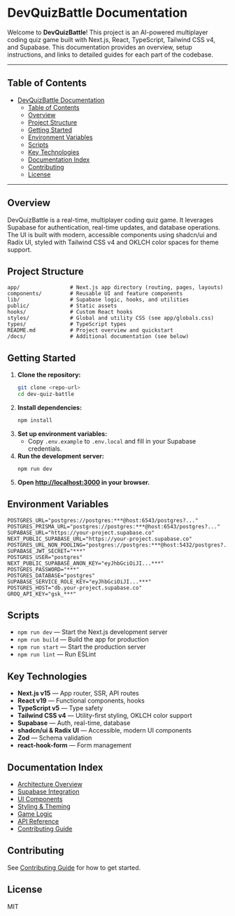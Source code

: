 # DevQuizBattle Documentation

Welcome to **DevQuizBattle**! This project is an AI-powered multiplayer coding quiz game built with Next.js, React, TypeScript, Tailwind CSS v4, and Supabase. This documentation provides an overview, setup instructions, and links to detailed guides for each part of the codebase.

---

## Table of Contents

- [DevQuizBattle Documentation](#devquizbattle-documentation)
  - [Table of Contents](#table-of-contents)
  - [Overview](#overview)
  - [Project Structure](#project-structure)
  - [Getting Started](#getting-started)
  - [Environment Variables](#environment-variables)
  - [Scripts](#scripts)
  - [Key Technologies](#key-technologies)
  - [Documentation Index](#documentation-index)
  - [Contributing](#contributing)
  - [License](#license)

---

## Overview

DevQuizBattle is a real-time, multiplayer coding quiz game. It leverages Supabase for authentication, real-time updates, and database operations. The UI is built with modern, accessible components using shadcn/ui and Radix UI, styled with Tailwind CSS v4 and OKLCH color spaces for theme support.

## Project Structure

```
app/                # Next.js app directory (routing, pages, layouts)
components/         # Reusable UI and feature components
lib/                # Supabase logic, hooks, and utilities
public/             # Static assets
hooks/              # Custom React hooks
styles/             # Global and utility CSS (see app/globals.css)
types/              # TypeScript types
README.md           # Project overview and quickstart
/docs/              # Additional documentation (see below)
```

## Getting Started

1. **Clone the repository:**
   ```sh
   git clone <repo-url>
   cd dev-quiz-battle
   ```
2. **Install dependencies:**
   ```sh
   npm install
   ```
3. **Set up environment variables:**
   - Copy `.env.example` to `.env.local` and fill in your Supabase credentials.
4. **Run the development server:**
   ```sh
   npm run dev
   ```
5. **Open [http://localhost:3000](http://localhost:3000) in your browser.**

## Environment Variables

```env
POSTGRES_URL="postgres://postgres:***@host:6543/postgres?..."
POSTGRES_PRISMA_URL="postgres://postgres:***@host:6543/postgres?..."
SUPABASE_URL="https://your-project.supabase.co"
NEXT_PUBLIC_SUPABASE_URL="https://your-project.supabase.co"
POSTGRES_URL_NON_POOLING="postgres://postgres:***@host:5432/postgres?..."
SUPABASE_JWT_SECRET="***"
POSTGRES_USER="postgres"
NEXT_PUBLIC_SUPABASE_ANON_KEY="eyJhbGciOiJI...***"
POSTGRES_PASSWORD="***"
POSTGRES_DATABASE="postgres"
SUPABASE_SERVICE_ROLE_KEY="eyJhbGciOiJI...***"
POSTGRES_HOST="db.your-project.supabase.co"
GROQ_API_KEY="gsk_***"
```

## Scripts

- `npm run dev` — Start the Next.js development server
- `npm run build` — Build the app for production
- `npm run start` — Start the production server
- `npm run lint` — Run ESLint

## Key Technologies

- **Next.js v15** — App router, SSR, API routes
- **React v19** — Functional components, hooks
- **TypeScript v5** — Type safety
- **Tailwind CSS v4** — Utility-first styling, OKLCH color support
- **Supabase** — Auth, real-time, database
- **shadcn/ui & Radix UI** — Accessible, modern UI components
- **Zod** — Schema validation
- **react-hook-form** — Form management

## Documentation Index

- [Architecture Overview](./docs/architecture.md)
- [Supabase Integration](./docs/supabase.md)
- [UI Components](./docs/components.md)
- [Styling & Theming](./docs/styling.md)
- [Game Logic](./docs/game-logic.md)
- [API Reference](./docs/api.md)
- [Contributing Guide](./docs/contributing.md)

## Contributing

See [Contributing Guide](./docs/contributing.md) for how to get started.

## License

MIT
